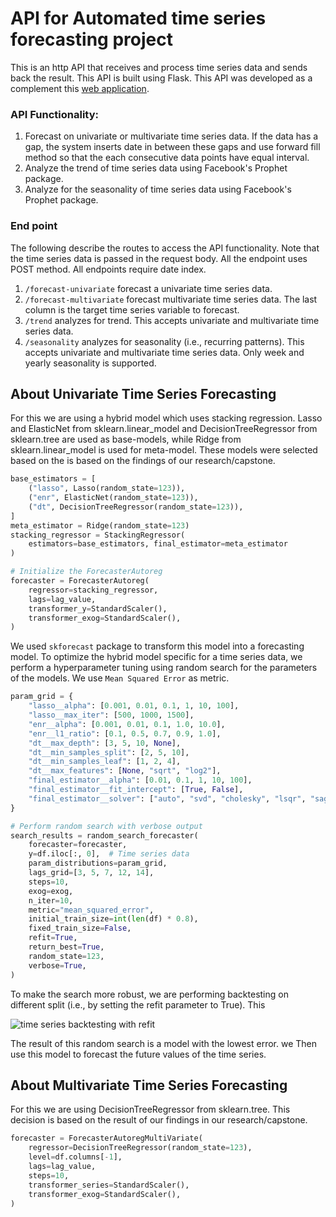 # API for Automated time series forecasting project

This is an http API that receives and process time series data and sends back the result. This API is built using Flask. This API was developed as a complement this [web application](https://github.com/jzaragosa06/forecast_web_app).

### API Functionality:

1. Forecast on univariate or multivariate time series data. If the data has a gap, the system inserts date in between these gaps and use forward fill method so that the each consecutive data points have equal interval.
2. Analyze the trend of time series data using Facebook's Prophet package.
3. Analyze for the seasonality of time series data using Facebook's Prophet package.

### End point

The following describe the routes to access the API functionality. Note that the time series data is passed in the request body. All the endpoint uses POST method. All endpoints require date index.

1. `/forecast-univariate` forecast a univariate time series data.
2. `/forecast-multivariate` forecast multivariate time series data. The last column is the target time series variable to forecast.
3. `/trend` analyzes for trend. This accepts univariate and multivariate time series data.
4. `/seasonality` analyzes for seasonality (i.e., recurring patterns). This accepts univariate and multivariate time series data. Only week and yearly seasonality is supported.

## About Univariate Time Series Forecasting

For this we are using a hybrid model which uses stacking regression. Lasso and ElasticNet from sklearn.linear_model and DecisionTreeRegressor from sklearn.tree are used as base-models, while Ridge from sklearn.linear_model is used for meta-model. These models were selected based on the is based on the findings of our research/capstone.

```python
base_estimators = [
    ("lasso", Lasso(random_state=123)),
    ("enr", ElasticNet(random_state=123)),
    ("dt", DecisionTreeRegressor(random_state=123)),
]
meta_estimator = Ridge(random_state=123)
stacking_regressor = StackingRegressor(
    estimators=base_estimators, final_estimator=meta_estimator
)

# Initialize the ForecasterAutoreg
forecaster = ForecasterAutoreg(
    regressor=stacking_regressor,
    lags=lag_value,
    transformer_y=StandardScaler(),
    transformer_exog=StandardScaler(),
)

```

We used `skforecast` package to transform this model into a forecasting model. To optimize the hybrid model specific for a time series data, we perform a hyperparameter tuning using random search for the parameters of the models. We use `Mean Squared Error` as metric.

```python
param_grid = {
    "lasso__alpha": [0.001, 0.01, 0.1, 1, 10, 100],
    "lasso__max_iter": [500, 1000, 1500],
    "enr__alpha": [0.001, 0.01, 0.1, 1.0, 10.0],
    "enr__l1_ratio": [0.1, 0.5, 0.7, 0.9, 1.0],
    "dt__max_depth": [3, 5, 10, None],
    "dt__min_samples_split": [2, 5, 10],
    "dt__min_samples_leaf": [1, 2, 4],
    "dt__max_features": [None, "sqrt", "log2"],
    "final_estimator__alpha": [0.01, 0.1, 1, 10, 100],
    "final_estimator__fit_intercept": [True, False],
    "final_estimator__solver": ["auto", "svd", "cholesky", "lsqr", "saga"],
}

# Perform random search with verbose output
search_results = random_search_forecaster(
    forecaster=forecaster,
    y=df.iloc[:, 0],  # Time series data
    param_distributions=param_grid,
    lags_grid=[3, 5, 7, 12, 14],
    steps=10,
    exog=exog,
    n_iter=10,
    metric="mean_squared_error",
    initial_train_size=int(len(df) * 0.8),
    fixed_train_size=False,
    refit=True,
    return_best=True,
    random_state=123,
    verbose=True,
)

```

To make the search more robust, we are performing backtesting on different split (i.e., by setting the refit parameter to True). This

![time series backtesting with refit](https://skforecast.org/0.13.0/img/backtesting_refit.gif)

The result of this random search is a model with the lowest error.
we Then use this model to forecast the future values of the time series.

## About Multivariate Time Series Forecasting

For this we are using DecisionTreeRegressor from sklearn.tree. This decision is based on the result of our findings in our research/capstone.

```python
forecaster = ForecasterAutoregMultiVariate(
    regressor=DecisionTreeRegressor(random_state=123),
    level=df.columns[-1],
    lags=lag_value,
    steps=10,
    transformer_series=StandardScaler(),
    transformer_exog=StandardScaler(),
)

```
